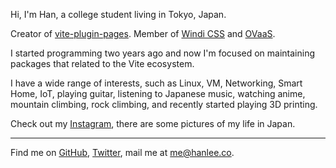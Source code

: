 <AboutMe />

Hi, I'm Han, a college student living in Tokyo, Japan.

Creator of [vite-plugin-pages](https://github.com/hannoeru/vite-plugin-pages).
Member of [Windi CSS](https://windicss.org/) and [OVaaS](https://github.com/OVaaS).

I started programming two years ago and now I'm focused on maintaining packages that related to the Vite ecosystem.

I have a wide range of interests, such as Linux, VM, Networking, Smart Home, IoT, playing guitar, listening to Japanese music, watching anime, mountain climbing, rock climbing, and recently started playing 3D printing.

Check out my [Instagram](https://www.instagram.com/hanlee_noeru/), there are some pictures of my life in Japan.

***

Find me on [GitHub](https://github.com/hannoeru), [Twitter](https://www.twitter.com/hannoeru), mail me at [me@hanlee.co](mailto:me@hanlee.co).
